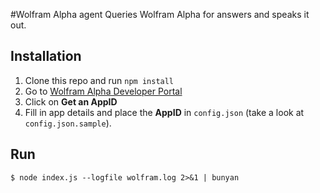 #Wolfram Alpha agent
Queries Wolfram Alpha for answers and speaks it out.
## Installation
1. Clone this repo and run `npm install`
2. Go to [Wolfram Alpha Developer Portal](https://developer.wolframalpha.com/portal/myapps/index.html) 
3. Click on **Get an AppID**
4. Fill in app details and place the **AppID** in `config.json` (take a look at `config.json.sample`).

## Run
`$ node index.js --logfile wolfram.log 2>&1 | bunyan`

